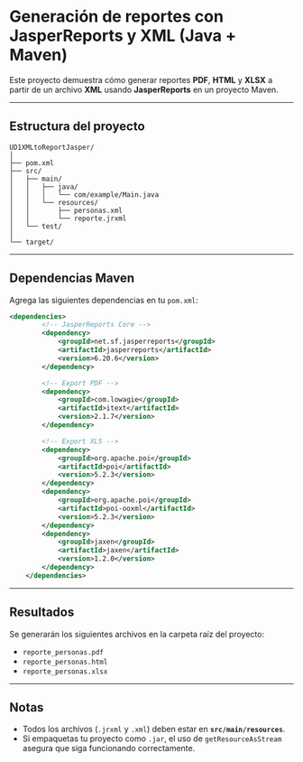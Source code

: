 # Generación de reportes con JasperReports y XML (Java + Maven)

Este proyecto demuestra cómo generar reportes **PDF**, **HTML** y **XLSX** a partir de un archivo **XML** usando **JasperReports** en un proyecto Maven.

---

## Estructura del proyecto

```
UD1XMLtoReportJasper/
│
├── pom.xml
├── src/
│   ├── main/
│   │   ├── java/
│   │   │   └── com/example/Main.java
│   │   └── resources/
│   │       ├── personas.xml
│   │       └── reporte.jrxml
│   └── test/
│
└── target/
```

---

## Dependencias Maven

Agrega las siguientes dependencias en tu `pom.xml`:

```xml
<dependencies>
        <!-- JasperReports Core -->  
        <dependency>
            <groupId>net.sf.jasperreports</groupId>
            <artifactId>jasperreports</artifactId>
            <version>6.20.6</version>
        </dependency>

        <!-- Export PDF -->
        <dependency>
            <groupId>com.lowagie</groupId>
            <artifactId>itext</artifactId>
            <version>2.1.7</version>
        </dependency>

        <!-- Export XLS -->
        <dependency>
            <groupId>org.apache.poi</groupId>
            <artifactId>poi</artifactId>
            <version>5.2.3</version>
        </dependency>
        <dependency>
            <groupId>org.apache.poi</groupId>
            <artifactId>poi-ooxml</artifactId>
            <version>5.2.3</version>
        </dependency>
        <dependency>
            <groupId>jaxen</groupId>
            <artifactId>jaxen</artifactId>
            <version>1.2.0</version>
        </dependency>
    </dependencies>
```
---
## Resultados

Se generarán los siguientes archivos en la carpeta raíz del proyecto:

- `reporte_personas.pdf`
- `reporte_personas.html`
- `reporte_personas.xlsx`

---

## Notas

- Todos los archivos (`.jrxml` y `.xml`) deben estar en **`src/main/resources`**.
- Si empaquetas tu proyecto como `.jar`, el uso de `getResourceAsStream` asegura que siga funcionando correctamente.
